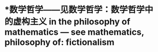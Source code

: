 # \*数学哲学——见数学哲学：数学哲学中的虚构主义 in the philosophy of mathematics — see mathematics, philosophy of: fictionalism
